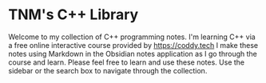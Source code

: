# TNM's C++ Library

Welcome to my collection of C++ programming notes.
I'm learning C++ via a free online interactive course provided by https://coddy.tech
I make these notes using Markdown in the Obsidian notes application as I go through the course and learn.
Please feel free to learn and use these notes.
Use the sidebar or the search box to navigate through the collection.

